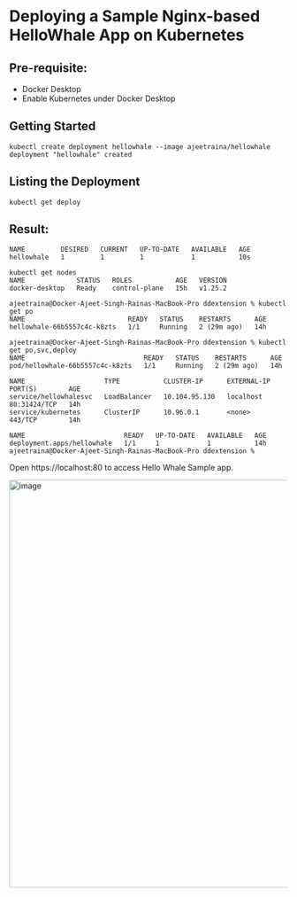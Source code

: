 
# Deploying a Sample Nginx-based HelloWhale App on Kubernetes

## Pre-requisite:

- Docker Desktop
- Enable Kubernetes under Docker Desktop

## Getting Started


```
kubectl create deployment hellowhale --image ajeetraina/hellowhale
deployment "hellowhale" created
```

## Listing the Deployment


```
kubectl get deploy
```

## Result:

```
NAME         DESIRED   CURRENT   UP-TO-DATE   AVAILABLE   AGE
hellowhale   1         1         1            1           10s
```


```
kubectl get nodes
NAME             STATUS   ROLES           AGE   VERSION
docker-desktop   Ready    control-plane   15h   v1.25.2
```

```
ajeetraina@Docker-Ajeet-Singh-Rainas-MacBook-Pro ddextension % kubectl get po   
NAME                          READY   STATUS    RESTARTS      AGE
hellowhale-66b5557c4c-k8zts   1/1     Running   2 (29m ago)   14h
```

```
ajeetraina@Docker-Ajeet-Singh-Rainas-MacBook-Pro ddextension % kubectl get po,svc,deploy
NAME                              READY   STATUS    RESTARTS      AGE
pod/hellowhale-66b5557c4c-k8zts   1/1     Running   2 (29m ago)   14h

NAME                    TYPE           CLUSTER-IP      EXTERNAL-IP   PORT(S)        AGE
service/hellowhalesvc   LoadBalancer   10.104.95.130   localhost     80:31424/TCP   14h
service/kubernetes      ClusterIP      10.96.0.1       <none>        443/TCP        14h

NAME                         READY   UP-TO-DATE   AVAILABLE   AGE
deployment.apps/hellowhale   1/1     1            1           14h
ajeetraina@Docker-Ajeet-Singh-Rainas-MacBook-Pro ddextension % 
```

Open https://localhost:80 to access Hello Whale Sample app.


<img width="736" alt="image" src="https://user-images.githubusercontent.com/313480/210483625-289f4127-98f3-4fca-8bba-79f82f370d71.png">

